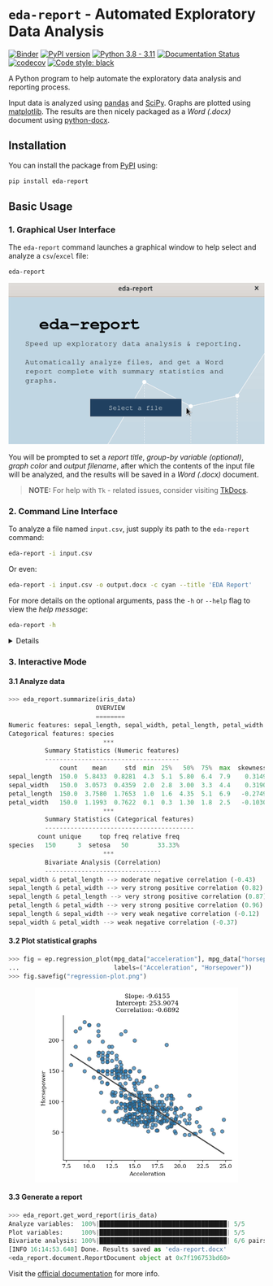 # `eda-report` - Automated Exploratory Data Analysis

[![Binder](https://mybinder.org/badge_logo.svg)](https://mybinder.org/v2/gh/Tim-Abwao/eda-report/HEAD?filepath=eda-report-basics.ipynb)
[![PyPI version](https://badge.fury.io/py/eda-report.svg)](https://badge.fury.io/py/eda-report)
[![Python 3.8 - 3.11](https://github.com/Tim-Abwao/eda-report/actions/workflows/test-python3.8-3.11.yml/badge.svg)](https://github.com/Tim-Abwao/eda-report/actions/workflows/test-python3.8-3.11.yml)
[![Documentation Status](https://readthedocs.org/projects/eda-report/badge/?version=latest)](https://eda-report.readthedocs.io/en/latest/?badge=latest)
[![codecov](https://codecov.io/gh/Tim-Abwao/eda-report/branch/main/graph/badge.svg?token=KNQD8XZCWG)](https://codecov.io/gh/Tim-Abwao/eda-report)
[![Code style: black](https://img.shields.io/badge/code%20style-black-000000.svg)](https://github.com/psf/black)

A Python program to help automate the exploratory data analysis and reporting process.

Input data is analyzed using [pandas][pandas] and [SciPy][scipy]. Graphs are plotted using [matplotlib][matplotlib]. The results are then nicely packaged as a *Word (.docx)* document using [python-docx][python-docx].

## Installation

You can install the package from [PyPI][eda-report-pypi] using:

```bash
pip install eda-report
```

## Basic Usage

### 1. Graphical User Interface

The `eda-report` command launches a graphical window to help select and analyze a `csv`/`excel` file:

```bash
eda-report
```

![screencast of the gui][screencast]

You will be prompted to set a *report title*, *group-by variable (optional)*, *graph color* and *output filename*, after which the contents of the input file will be analyzed, and the results will be saved in a *Word (.docx)* document.

>**NOTE:** For help with `Tk` - related issues, consider visiting [TkDocs][tkdocs].

### 2. Command Line Interface

To analyze a file named `input.csv`, just supply its path to the `eda-report` command:

```bash
eda-report -i input.csv
```

Or even:

```bash
eda-report -i input.csv -o output.docx -c cyan --title 'EDA Report'
```

For more details on the optional arguments, pass the `-h` or `--help` flag to view the *help message*:

```bash
eda-report -h
```

<details>

```bash
usage: eda-report [-h] [-i INFILE] [-o OUTFILE] [-t TITLE] [-c COLOR]
                  [-g GROUPBY]

Automatically analyze data and generate reports. A graphical user interface
will be launched if none of the optional arguments is specified.

optional arguments:
  -h, --help            show this help message and exit
  -i INFILE, --infile INFILE
                        A .csv or .xlsx file to analyze.
  -o OUTFILE, --outfile OUTFILE
                        The output name for analysis results (default: eda-
                        report.docx)
  -t TITLE, --title TITLE
                        The top level heading for the report (default:
                        Exploratory Data Analysis Report)
  -c COLOR, --color COLOR
                        The color to apply to graphs (default: cyan)
  -g GROUPBY, -T GROUPBY, --groupby GROUPBY, --target GROUPBY
                        The variable to use for grouping plotted values. An
                        integer value is treated as a column index, whereas a
                        string is treated as a column label.
```

</details>

### 3. Interactive Mode

#### 3.1 Analyze data

```python
>>> eda_report.summarize(iris_data)
                        OVERVIEW
                        ========
Numeric features: sepal_length, sepal_width, petal_length, petal_width
Categorical features: species
                          ***
          Summary Statistics (Numeric features)
          -------------------------------------
              count    mean     std  min  25%   50%  75%  max  skewness  kurtosis
sepal_length  150.0  5.8433  0.8281  4.3  5.1  5.80  6.4  7.9    0.3149   -0.5521
sepal_width   150.0  3.0573  0.4359  2.0  2.8  3.00  3.3  4.4    0.3190    0.2282
petal_length  150.0  3.7580  1.7653  1.0  1.6  4.35  5.1  6.9   -0.2749   -1.4021
petal_width   150.0  1.1993  0.7622  0.1  0.3  1.30  1.8  2.5   -0.1030   -1.3406
                          ***
          Summary Statistics (Categorical features)
          -----------------------------------------
        count unique     top freq relative freq
species   150      3  setosa   50        33.33%
                          ***
          Bivariate Analysis (Correlation)
          --------------------------------
sepal_width & petal_length --> moderate negative correlation (-0.43)
sepal_length & petal_width --> very strong positive correlation (0.82)
sepal_length & petal_length --> very strong positive correlation (0.87)
petal_length & petal_width --> very strong positive correlation (0.96)
sepal_length & sepal_width --> very weak negative correlation (-0.12)
sepal_width & petal_width --> weak negative correlation (-0.37)
```

#### 3.2 Plot statistical graphs

```python
>>> fig = ep.regression_plot(mpg_data["acceleration"], mpg_data["horsepower"],
...                          labels=("Acceleration", "Horsepower"))
>>> fig.savefig("regression-plot.png")
```

<img src="https://raw.githubusercontent.com/Tim-Abwao/eda-report/dev/docs/source/_static/regression-plot.png" width=400px style="display: block; margin: auto;">

#### 3.3 Generate a report

```python
>>> eda_report.get_word_report(iris_data)
Analyze variables:  100%|███████████████████████████████████| 5/5
Plot variables:     100%|███████████████████████████████████| 5/5
Bivariate analysis: 100%|███████████████████████████████████| 6/6 pairs.
[INFO 16:14:53.648] Done. Results saved as 'eda-report.docx'
<eda_report.document.ReportDocument object at 0x7f196753bd60>
```

Visit the [official documentation][docs] for more info.

[docs]: https://eda-report.readthedocs.io/
[eda-report-pypi]: https://pypi.org/project/eda-report/
[matplotlib]: https://matplotlib.org/
[pandas]: https://pandas.pydata.org/
[python-docx]: https://python-docx.readthedocs.io/
[scipy]: https://scipy.org/
[screencast]: https://raw.githubusercontent.com/Tim-Abwao/eda-report/dev/docs/source/_static/screencast.gif
[tkdocs]: https://tkdocs.com/index.html
